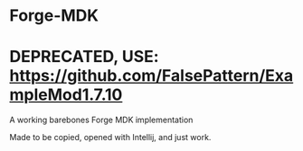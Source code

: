 
# Forge-MDK
# DEPRECATED, USE: https://github.com/FalsePattern/ExampleMod1.7.10

A working barebones Forge MDK implementation

Made to be copied, opened with Intellij, and just work.
